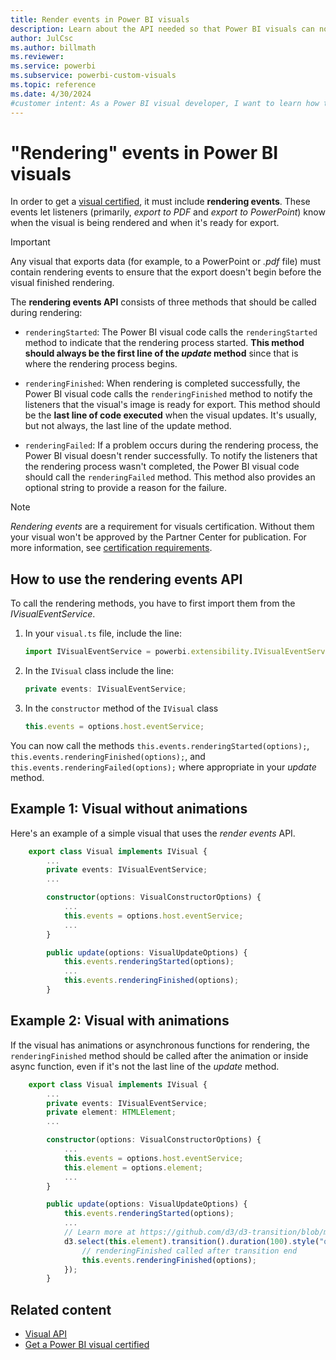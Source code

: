 ```yaml
---
title: Render events in Power BI visuals
description: Learn about the API needed so that Power BI visuals can notify Power BI that they're ready for export to PowerPoint or PDF.
author: JulCsc
ms.author: billmath
ms.reviewer: 
ms.service: powerbi
ms.subservice: powerbi-custom-visuals
ms.topic: reference
ms.date: 4/30/2024
#customer intent: As a Power BI visual developer, I want to learn how to use the rendering events API so that I can notify Power BI that my visual is ready for export to PowerPoint or PDF.
---
```


# "Rendering" events in Power BI visuals

In order to get a [visual certified](power-bi-custom-visuals-certified.md), it must include **rendering events**.
These events let listeners (primarily, *export to PDF* and *export to PowerPoint*) know when the visual is being rendered and when it's ready for export.

>[!IMPORTANT]
>Any visual that exports data (for example, to a PowerPoint or *.pdf* file) must contain rendering events to ensure that the export doesn't begin before the visual finished rendering.

The **rendering events API** consists of three methods that should be called during rendering:

* `renderingStarted`: The Power BI visual code calls the `renderingStarted` method to indicate that the rendering process started. **This method should always be the first line of the *update* method** since that is where the rendering process begins.

* `renderingFinished`: When rendering is completed successfully, the Power BI visual code calls the `renderingFinished` method to notify the listeners that the visual's image is ready for export. This method should be the **last line of code executed** when the visual updates. It's usually, but not always, the last line of the update method.

* `renderingFailed`: If a problem occurs during the rendering process, the Power BI visual doesn't render successfully. To notify the listeners that the rendering process wasn't completed, the Power BI visual code should call the `renderingFailed` method. This method also provides an optional string to provide a reason for the failure.

> [!NOTE]
> *Rendering events* are a requirement for visuals certification. Without them your visual won't be approved by the Partner Center for publication. For more information, see [certification requirements](power-bi-custom-visuals-certified.md#certification-requirements).

## How to use the rendering events API

To call the rendering methods, you have to first import them from the *IVisualEventService*.

1. In your `visual.ts` file, include the line:

    ```typescript
    import IVisualEventService = powerbi.extensibility.IVisualEventService;
    ```

2. In the `IVisual` class include the line:

    ```typescript
    private events: IVisualEventService;
    ```

3. In the `constructor` method of the `IVisual` class

    ```typescript
    this.events = options.host.eventService;
    ```

You can now call the methods
`this.events.renderingStarted(options);`,
`this.events.renderingFinished(options);`, and
`this.events.renderingFailed(options);` where appropriate in your *update* method.

## Example 1: Visual without animations

Here's an example of a simple visual that uses the *render events* API.

```typescript
    export class Visual implements IVisual {
        ...
        private events: IVisualEventService;
        ...

        constructor(options: VisualConstructorOptions) {
            ...
            this.events = options.host.eventService;
            ...
        }

        public update(options: VisualUpdateOptions) {
            this.events.renderingStarted(options);
            ...
            this.events.renderingFinished(options);
        }
```

## Example 2: Visual with animations

If the visual has animations or asynchronous functions for rendering, the `renderingFinished` method should be called after the animation or inside async function, even if it's not the last line of the *update* method.

```typescript
    export class Visual implements IVisual {
        ...
        private events: IVisualEventService;
        private element: HTMLElement;
        ...

        constructor(options: VisualConstructorOptions) {
            ...
            this.events = options.host.eventService;
            this.element = options.element;
            ...
        }

        public update(options: VisualUpdateOptions) {
            this.events.renderingStarted(options);
            ...
            // Learn more at https://github.com/d3/d3-transition/blob/master/README.md#transition_end
            d3.select(this.element).transition().duration(100).style("opacity","0").end().then(() => {
                // renderingFinished called after transition end
                this.events.renderingFinished(options);
            });
        }
```

## Related content

* [Visual API](visual-api.md)
* [Get a Power BI visual certified](power-bi-custom-visuals-certified.md)
